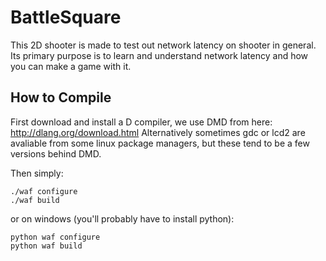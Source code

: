 BattleSquare
============

This 2D shooter is made to test out network latency on shooter in general. Its primary purpose is to learn and understand network latency and how you can make a game with it.

How to Compile
--------------

First download and install a D compiler, we use DMD from here: http://dlang.org/download.html
Alternatively sometimes gdc or lcd2 are avaliable from some linux package managers, but these tend to be a few versions behind DMD.

Then simply:

<pre><code>./waf configure
./waf build</code></pre>

or on windows (you'll probably have to install python):

<pre><code>python waf configure
python waf build</code></pre>

